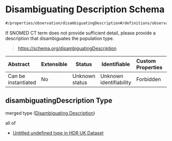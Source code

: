 # Disambiguating Description Schema

```txt
#/properties/observation/disambiguatingDescription#/definitions/observation/properties/disambiguatingDescription
```

If SNOMED CT term does not provide sufficient detail, please provide a description that disambiguates the population type.


> <https://schema.org/disambiguatingDescription> 
>

| Abstract            | Extensible | Status         | Identifiable            | Custom Properties | Additional Properties | Access Restrictions | Defined In                                                                                         |
| :------------------ | ---------- | -------------- | ----------------------- | :---------------- | --------------------- | ------------------- | -------------------------------------------------------------------------------------------------- |
| Can be instantiated | No         | Unknown status | Unknown identifiability | Forbidden         | Allowed               | none                | [dataset.schema.json\*](../../../schema/dataset/latest/dataset.schema.json "open original schema") |

## disambiguatingDescription Type

merged type ([Disambiguating Description](dataset-definitions-observation-properties-disambiguating-description.md))

all of

-   [Untitled undefined type in HDR UK Dataset](dataset-definitions-observation-properties-disambiguating-description-allof-0.md "check type definition")
